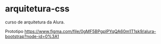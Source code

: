 # arquitetura-css
curso de arquitetura da Alura. 

Prototipo https://www.figma.com/file/0gMF5BPgplPYqQA60m1T1sk9/alura-bootstrap?node-id=0%3A1
